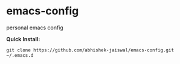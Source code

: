 # emacs-config
personal emacs config


**Quick Install:**

    git clone https://github.com/abhishek-jaiswal/emacs-config.git  ~/.emacs.d
